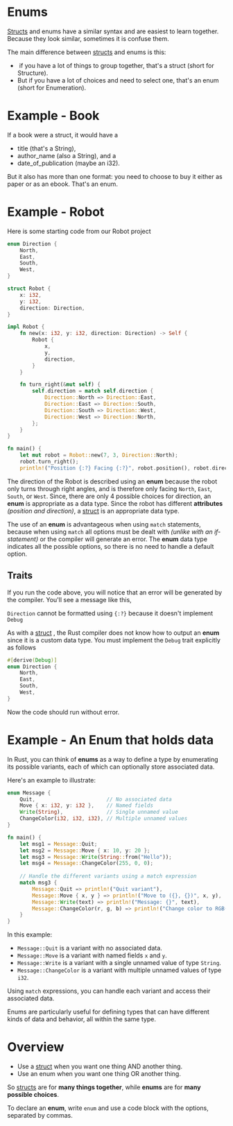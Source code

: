# Enums

[Structs](/notes/07-structs/structs.md) and enums have a similar syntax and are easiest to learn together.  Because they look similar, sometimes it is confuse them.

The main difference between [structs](/notes/07-structs/structs.md)  and enums is this:

-  if you have a lot of things to group together, that's a struct (short for Structure).
- But if you have a lot of choices and need to select one, that's an enum (short for Enumeration).

# Example - Book

If a book were a struct, it would have a

- title (that's a String),
- author_name (also a String), and a
- date_of_publication (maybe an i32).

But it also has more than one format: you need to choose to buy it either as paper or as an ebook. That's an enum.

# Example - Robot

Here is some starting code from our Robot project

```rust
enum Direction {
    North,
    East,
    South,
    West,
}

struct Robot {
    x: i32,
    y: i32,
    direction: Direction,
}

impl Robot {
    fn new(x: i32, y: i32, direction: Direction) -> Self {
        Robot {
            x,
            y,
            direction,
        }
    }

    fn turn_right(&mut self) {
        self.direction = match self.direction {
            Direction::North => Direction::East,
            Direction::East => Direction::South,
            Direction::South => Direction::West,
            Direction::West => Direction::North,
        };
    }
}

fn main() {
    let mut robot = Robot::new(7, 3, Direction::North);
    robot.turn_right();
    println!("Position {:?} Facing {:?}", robot.position(), robot.direction());
```

The direction of the Robot is described using an **enum** because the robot only turns through right angles, and is therefore only facing `North`, `East`, `South`, or `West`. Since, there are only 4 possible choices for direction, an **enum** is appropriate as a data type.  Since the robot has different **attributes** _(position and direction)_, a  [struct](/notes/07-structs/structs.md) is an appropriate data type.

The use of an **enum** is advantageous when using `match` statements, because when using `match` all options must be dealt with _(unlike with an if-statement)_ or the compiler will generate an error. The **enum** data type indicates all the possible options, so there is no need to handle a default option.

## Traits

If you run the code above, you will notice that an error will be generated by the compiler.  You'll see a message like this,

`Direction` cannot be formatted using `{:?}` because it doesn't implement `Debug`

As with a [struct](/notes/07-structs/structs.md) , the Rust compiler does not know how to output an **enum** since it is a custom data type.  You must implement the `Debug` trait explicitly as follows

```rust
#[derive(Debug)]
enum Direction {
    North,
    East,
    South,
    West,
}
```

Now the code should run without error.

# Example - An Enum that holds data

In Rust, you can think of **enums** as a way to define a type by enumerating its possible variants, each of which can optionally store associated data.

Here's an example to illustrate:

```rust
enum Message {
    Quit,                       // No associated data
    Move { x: i32, y: i32 },    // Named fields
    Write(String),              // Single unnamed value
    ChangeColor(i32, i32, i32), // Multiple unnamed values
}

fn main() {
    let msg1 = Message::Quit;
    let msg2 = Message::Move { x: 10, y: 20 };
    let msg3 = Message::Write(String::from("Hello"));
    let msg4 = Message::ChangeColor(255, 0, 0);
    
    // Handle the different variants using a match expression
    match msg3 {
        Message::Quit => println!("Quit variant"),
        Message::Move { x, y } => println!("Move to ({}, {})", x, y),
        Message::Write(text) => println!("Message: {}", text),
        Message::ChangeColor(r, g, b) => println!("Change color to RGB({}, {}, {})", r, g, b),
    }
}
```

In this example:
- `Message::Quit` is a variant with no associated data.
- `Message::Move` is a variant with named fields `x` and `y`.
- `Message::Write` is a variant with a single unnamed value of type `String`.
- `Message::ChangeColor` is a variant with multiple unnamed values of type `i32`.

Using `match` expressions, you can handle each variant and access their associated data.

Enums are particularly useful for defining types that can have different kinds of data and behavior, all within the same type.

# Overview

- Use a [struct](/notes/07-structs/structs.md)  when you want one thing AND another thing.
- Use an enum when you want one thing OR another thing.

So [structs](/notes/07-structs/structs.md)  are for **many things together**, while **enums** are for **many possible choices**.

To declare an **enum**, write `enum` and use a code block with the options, separated by commas.